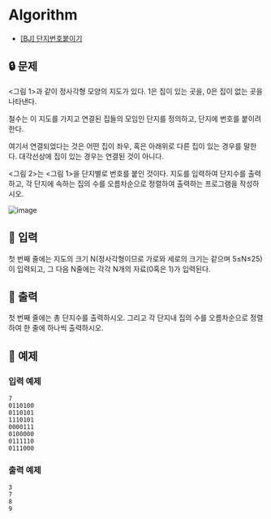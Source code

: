 # Algorithm

- [[BJ] 단지번호붙이기](https://www.acmicpc.net/problem/2667)

## :lock: 문제

<그림 1>과 같이 정사각형 모양의 지도가 있다. 
1은 집이 있는 곳을, 0은 집이 없는 곳을 나타낸다. 

철수는 이 지도를 가지고 연결된 집들의 모임인 단지를 정의하고, 단지에 번호를 붙이려 한다. 

여기서 연결되었다는 것은 어떤 집이 좌우, 혹은 아래위로 다른 집이 있는 경우를 말한다.
대각선상에 집이 있는 경우는 연결된 것이 아니다. 

<그림 2>는 <그림 1>을 단지별로 번호를 붙인 것이다. 
지도를 입력하여 단지수를 출력하고, 각 단지에 속하는 집의 수를 오름차순으로 정렬하여 출력하는 프로그램을 작성하시오.

![image](https://user-images.githubusercontent.com/24274424/65561493-9d088c80-df7d-11e9-94e3-4f6cb8d166d1.png)

## :email: 입력

첫 번째 줄에는 지도의 크기 N(정사각형이므로 가로와 세로의 크기는 같으며 5≤N≤25)이 입력되고, 그 다음 N줄에는 각각 N개의 자료(0혹은 1)가 입력된다.

## :postbox: 출력

첫 번째 줄에는 총 단지수를 출력하시오. 그리고 각 단지내 집의 수를 오름차순으로 정렬하여 한 줄에 하나씩 출력하시오.

## :key: 예제

### 입력 예제

```
7
0110100
0110101
1110101
0000111
0100000
0111110
0111000
```

### 출력 예제

```
3
7
8
9
```